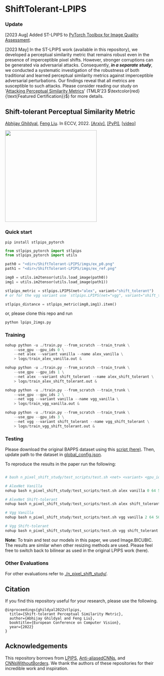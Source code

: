 
# ShiftTolerant-LPIPS

### Update

[2023 Aug] Added ST-LPIPS to [PyTorch Toolbox for Image Quality Assessment](https://github.com/chaofengc/IQA-PyTorch).  

[2023 May] In the ST-LPIPS work (available in this repository), we developed a perceptual similarity metric that remains robust even in the presence of imperceptible pixel shifts. However, stronger corruptions can be generated via adversarial attacks. Consequently, _**in a separate study**_, we conducted a systematic investigation of the robustness of both traditional and learned perceptual similarity metrics against imperceptible adversarial perturbations. Our findings reveal that all metrics are susceptible to such attacks. Please consider reading our study on '[Attacking Perceptual Similarity Metrics](https://github.com/abhijay9/attacking_perceptual_similarity_metrics)' (TMLR'23 $\textcolor{red}{\text{Featured Certification}}$) for more details.

## Shift-tolerant Perceptual Similarity Metric

[Abhijay Ghildyal](https://abhijay9.github.io/), [Feng Liu](http://web.cecs.pdx.edu/~fliu/). In ECCV, 2022. [[Arxiv]](https://arxiv.org/abs/2207.13686), [[PyPI]](https://pypi.org/project/stlpips-pytorch/), [[video]](https://www.youtube.com/watch?v=F6C5VQJGIrM)

<img src="https://abhijay9.github.io/images/stlpips_teaser.gif" width=300>

### Quick start

`pip install stlpips_pytorch`

```python
from stlpips_pytorch import stlpips
from stlpips_pytorch import utils

path0 = "<dir>/ShiftTolerant-LPIPS/imgs/ex_p0.png"
path1 = "<dir>/ShiftTolerant-LPIPS/imgs/ex_ref.png"

img0 = utils.im2tensor(utils.load_image(path0))
img1 = utils.im2tensor(utils.load_image(path1))

stlpips_metric = stlpips.LPIPS(net="alex", variant="shift_tolerant")
# or for the vgg variant use `stlpips.LPIPS(net="vgg", variant="shift_tolerant")`

stlpips_distance = stlpips_metric(img0,img1).item()
```

or, please clone this repo and run 
```python 
python lpips_2imgs.py
```

### Training

```python
nohup python -u ./train.py --from_scratch --train_trunk \
    --use_gpu --gpu_ids 0 \
    --net alex --variant vanilla --name alex_vanilla \
    > logs/train_alex_vanilla.out &

nohup python -u ./train.py --from_scratch --train_trunk \
    --use_gpu --gpu_ids 1 \
    --net alex --variant shift_tolerant --name alex_shift_tolerant \
    > logs/train_alex_shift_tolerant.out &

nohup python -u ./train.py --from_scratch --train_trunk \
    --use_gpu --gpu_ids 2 \
    --net vgg --variant vanilla --name vgg_vanilla \
    > logs/train_vgg_vanilla.out &

nohup python -u ./train.py --from_scratch --train_trunk \
    --use_gpu --gpu_ids 3 \
    --net vgg --variant shift_tolerant --name vgg_shift_tolerant \
    > logs/train_vgg_shift_tolerant.out &
```

### Testing

Please download the original BAPPS dataset using this [script (here)](https://github.com/richzhang/PerceptualSimilarity/blob/master/scripts/download_dataset.sh). Then, update path to the dataset in [global_config.json](https://github.com/abhijay9/ShiftTolerant-LPIPS/tree/main/util/config).

To reproduce the results in the paper run the following:
```python

# bash n_pixel_shift_study/test_scripts/test.sh <net> <variant> <gpu_id> <img_resize> <batch_size>

# AlexNet Vanilla
nohup bash n_pixel_shift_study/test_scripts/test.sh alex vanilla 0 64 50 > logs/eval_alex_vanilla.out &

# AlexNet Shift-tolerant
nohup bash n_pixel_shift_study/test_scripts/test.sh alex shift_tolerant 1 64 50 > logs/eval_alex_shift_tolerant.out &

# Vgg Vanilla
nohup bash n_pixel_shift_study/test_scripts/test.sh vgg vanilla 2 64 50 > logs/eval_vgg_vanilla.out &

# Vgg Shift-tolerant
nohup bash n_pixel_shift_study/test_scripts/test.sh vgg shift_tolerant 3 64 50 > logs/eval_vgg_shift_tolerant.out &
```

**Note:** To train and test our models in this paper, we used Image.BICUBIC. The results are similar when other resizing methods are used. Please feel free to switch back to bilinear as used in the original LPIPS work (here).

### Other Evaluations

For other evaluations refer to [./n_pixel_shift_study/](https://github.com/abhijay9/ShiftTolerant-LPIPS/tree/main/n_pixel_shift_study).

## Citation

If you find this repository useful for your research, please use the following.

```
@inproceedings{ghildyal2022stlpips,
  title={Shift-tolerant Perceptual Similarity Metric},
  author={Abhijay Ghildyal and Feng Liu},
  booktitle={European Conference on Computer Vision},
  year={2022}
}
```

## Acknowledgements
This repository borrows from [LPIPS](https://github.com/richzhang/PerceptualSimilarity), [Anti-aliasedCNNs](https://github.com/adobe/antialiased-cnns), and [CNNsWithoutBorders](https://github.com/oskyhn/CNNs-Without-Borders). We thank the authors of these repositories for their incredible work and inspiration.

